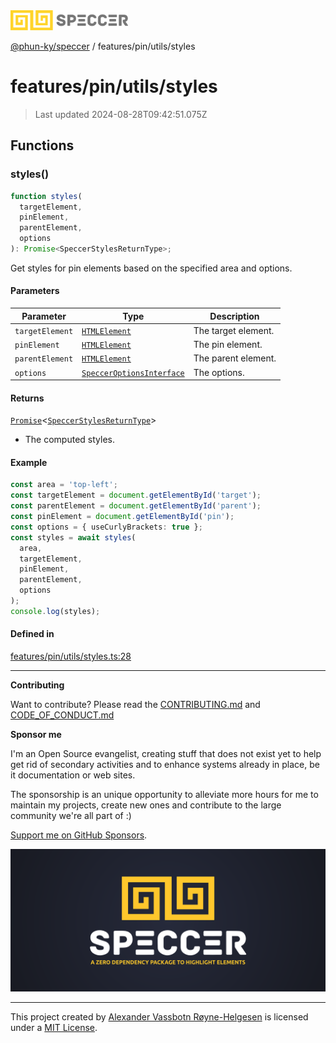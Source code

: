 <div>
  <img alt="SPECCER logo" src="https://raw.githubusercontent.com/phun-ky/speccer/main/public/logo-speccer-horizontal-colored-package.svg?raw=true" style="max-height:32px;" />
</div>

[@phun-ky/speccer](../../../README.md) / features/pin/utils/styles

# features/pin/utils/styles

> Last updated 2024-08-28T09:42:51.075Z

## Functions

### styles()

```ts
function styles(
  targetElement,
  pinElement,
  parentElement,
  options
): Promise<SpeccerStylesReturnType>;
```

Get styles for pin elements based on the specified area and options.

#### Parameters

| Parameter       | Type                                                                           | Description         |
| --------------- | ------------------------------------------------------------------------------ | ------------------- |
| `targetElement` | [`HTMLElement`](https://developer.mozilla.org/docs/Web/API/HTMLElement)        | The target element. |
| `pinElement`    | [`HTMLElement`](https://developer.mozilla.org/docs/Web/API/HTMLElement)        | The pin element.    |
| `parentElement` | [`HTMLElement`](https://developer.mozilla.org/docs/Web/API/HTMLElement)        | The parent element. |
| `options`       | [`SpeccerOptionsInterface`](../../../types/speccer.md#specceroptionsinterface) | The options.        |

#### Returns

[`Promise`](https://developer.mozilla.org/docs/Web/JavaScript/Reference/Global_Objects/Promise)\<[`SpeccerStylesReturnType`](../../../types/styles.md#speccerstylesreturntype)>

- The computed styles.

#### Example

```ts
const area = 'top-left';
const targetElement = document.getElementById('target');
const parentElement = document.getElementById('parent');
const pinElement = document.getElementById('pin');
const options = { useCurlyBrackets: true };
const styles = await styles(
  area,
  targetElement,
  pinElement,
  parentElement,
  options
);
console.log(styles);
```

#### Defined in

[features/pin/utils/styles.ts:28](https://github.com/phun-ky/speccer/blob/main/src/features/pin/utils/styles.ts#L28)

---

**Contributing**

Want to contribute? Please read the [CONTRIBUTING.md](https://github.com/phun-ky/speccer/blob/main/CONTRIBUTING.md) and [CODE_OF_CONDUCT.md](https://github.com/phun-ky/speccer/blob/main/CODE_OF_CONDUCT.md)

**Sponsor me**

I'm an Open Source evangelist, creating stuff that does not exist yet to help get rid of secondary activities and to enhance systems already in place, be it documentation or web sites.

The sponsorship is an unique opportunity to alleviate more hours for me to maintain my projects, create new ones and contribute to the large community we're all part of :)

[Support me on GitHub Sponsors](https://github.com/sponsors/phun-ky).

![Speccer banner, with logo and slogan: A zero dependency package to highlight elements](https://github.com/phun-ky/speccer/blob/main/public/speccer-banner.png?raw=true)

---

This project created by [Alexander Vassbotn Røyne-Helgesen](http://phun-ky.net) is licensed under a [MIT License](https://choosealicense.com/licenses/mit/).
